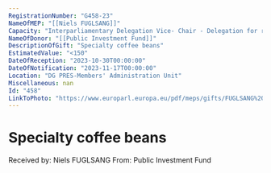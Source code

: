 ```yaml
---
RegistrationNumber: "G458-23"
NameOfMEP: "[[Niels FUGLSANG]]"
Capacity: "Interparliamentary Delegation Vice- Chair - Delegation for relations with the Arab Peninsula"
NameOfDonor: "[[Public Investment Fund]]"
DescriptionOfGift: "Specialty coffee beans"
EstimatedValue: "<150"
DateOfReception: "2023-10-30T00:00:00"
DateOfNotification: "2023-11-17T00:00:00"
Location: "DG PRES-Members' Administration Unit"
Miscellaneous: nan
Id: "458"
LinkToPhoto: "https://www.europarl.europa.eu/pdf/meps/gifts/FUGLSANG%20Niels_G458-23.jpg#"
---
```


# Specialty coffee beans

Received by: Niels FUGLSANG
From: Public Investment Fund
